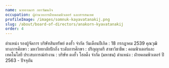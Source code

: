 ```yaml
---
name: นายอาณกร กยาวัฒนกิจ
occupation: ผู้อำนวยการฝ่ายคอมพิวเตอร์ และสารสนเทศ
profileImage: /images/somnuk-kayavatanakij.png
slug: /about/board-of-directors/anakorn-kyavatanakij
order: 4
---
```

ตำแหน่ง รองผู้จัดการ บริษัทสินทรัพย์ ตงฮั้ว จำกัด
วันเดือนปีเกิด : 18 กรกฎาคม 2539
คุณวุฒิทางการศึกษา : มหาวิทยาลัยปักกิ่ง
ระดับการศึกษา : ปริญญาตรี
สาขาวิชาชีพ : คอมพิวเตอร์และเทคโนโลยี
ประสบการณ์ทำงาน : บริษัท ตงฮั้ว โฮลดิ้ง จำกัด (มหาชน)
ตำแหน่ง : ฝ่ายคอมพิวเตอร์
ปี 2563 - ปัจจุบัน
